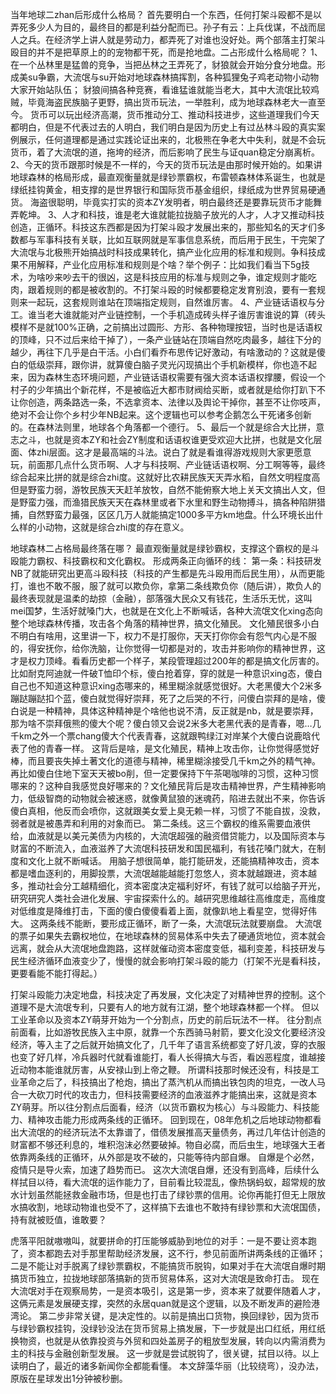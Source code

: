 当年地球二zhan后形成什么格局？ 首先要明白一个东西，任何打架斗殴都不是以弄死多少人为目的，最终目的都是利益分配而已。孙子有云：上兵伐谋，不战而屈人之兵。在经济学上讲人就是劳动力，都弄死了对谁也没好处。两个部落主打架斗殴目的并不是把草原上的的宠物都干死，而是抢地盘。二占形成什么格局呢？ 1、在一个丛林里是猛兽的竞争，当把丛林之王弄死了，豺狼就会开始分食分地盘。形成美su争霸，大流氓与su开始对地球森林搞挥割，各种狐狸兔子鸡老动物小动物大家开始站队伍； 豺狼间搞各种竞赛，看谁猛谁就能当老大，其中大流氓比较鸡贼，毕竟海盗民族脑子更野，搞出货币玩法，一举胜利，成为地球森林老大一直至今。 货币可以玩出经济高潮，货币推动分工、推动科技进步，这些道理我们今天都明白，但是不代表过去的人明白，我们明白是因为历史上有过丛林斗殴的真实案例展示，任何道理都是通过实践论证出来的，北极熊在争老大中失利，就是不会玩货币，着了大流氓的道，拖垮的经济，而后影响了民生与证quan稳定分崩离析。 2、今天的货币跟那时候是不一样的，今天的货币玩法是由那时候开始的。如果讲地球森林的格局形成，最直观衡量就是绿钞票霸权，布雷顿森林体系诞生，也就是绿纸挂钩黄金，相支撑的是世界银行和国际货币基金组织，绿纸成为世界贸易硬通货。 海盗很聪明，毕竟实打实的资本ZY发明者，明白最终还是要靠玩货币才能舞弄乾坤。 3、人才和科技，谁是老大谁就能拉拢脑子放光的人才，人才又推动科技创造，正循环。科技这东西都是因为打架斗殴才发展出来的，那些知名的天才们多数都与军事科技有关联，比如互联网就是军事信息系统，而后用于民生，干完架了大流氓与北极熊开始搞战时科技成果转化，搞产业化应用的标准和规则。争科技成果不用解释，产业化应用标准和规则是个啥？举个例子：比如我们看当下5g技术，为啥吵来吵去干的很凶，这是科技应用的标准与规则之争，谁定规则才能吃肉，跟着规则的都是被收割的。不打架斗殴的时候都要稳定发育别浪，要有一套规则来一起玩，这套规则谁站在顶端指定规则，自然谁厉害。 4、产业链话语权与分工。谁当老大谁就能对产业链控制，一个手机造成砖头样子谁厉害谁说的算（砖头模样不是就100%正确，之前搞出过圆形、方形、各种物理按钮，当时也是话语权的顶峰，只不过后来给干掉了），一条产业链站在顶端自然吃肉最多，越往下分的越少，再往下几乎是白干活。小白们看乔布思传记好激动，有啥激动的？这就是傻白的低级崇拜，跟你讲，就算傻白脑子灵光闪现搞出个手机新模样，你也造不起来，因为森林生态环境问题，产业链话语权需要有强大资本话语权撑腰，假设一个村子的少年搞出个新花样，不是被临近大都市财阀给买断，或者就是给你打趴下不让你创造，两条路选一条，不选拿资本、法律以及舆论干掉你，甚至不让你吱声，绝对不会让你个乡村少年NB起来。这个逻辑也可以参考企鹅怎么干死诸多创新的。在森林法则里，地球各个角落都一个德行。  5、最后一个就是综合大比拼，意志之斗，也就是资本ZY和社会ZY制度和话语权谁更受欢迎大比拼，也就是文化层面、体zhi层面。这才是最高端的斗法。说白了就是看谁得游戏规则大家更愿意玩，前面那几点什么货币啊、人才与科技啊、产业链话语权啊、分工啊等等，最终综合起来比拼的就是综合zhi度。这就好比农耕民族天天弄水稻，自然文明程度高但是野蛮力弱，游牧民族天天赶羊放牧，自然不能俯察大地上关天文搞出人文，但是野蛮力强，而渔猎民族天天在森林里或者下水里和野生动物搏斗，搞各种陷阱猎捕，自然野蛮力最强，区区几万人就能搞定1000多平方km地盘。什么环境长出什么样的小动物，这就是综合zhi度的存在意义。 


地球森林二占格局最终落在哪？ 最直观衡量就是绿钞霸权，支撑这个霸权的是斗殴能力霸权、科技霸权和文化霸权。 形成两条正向循环的线： 第一条：科技研发NB了就能研究出更高斗殴科技（科技的产生都是先斗殴用而后民生用），从而更能打，谁也不敢不服，服了就可以欺负你，拿第二条线欺负你（随后讲），欺负人的最终表现就是温柔的劫掠（金融），部落强大民众又有钱花，生活乐无忧，这叫mei国梦，生活好就嗓门大，也就是在文化上不断喊话，各种大流氓文化xing态向整个地球森林传播，攻击各个角落的精神世界，搞文化殖民。 文化殖民很多小白不明白有啥用，这里讲一下，权力不是打服你，天天打你你会有怨气内心是不服的，得安抚你，给你洗脑，让你觉得一切都是对的，攻击并影响你的精神世界，这才是权力顶峰。看看历史都一个样子，某段管理超过200年的都是搞文化厉害的。比如耐克阿迪就一件破T恤印个标，傻白抢着穿，穿的就是一种意识xing态，傻白自己也不知道这种意识xing态哪来的，稀里糊涂就感觉很好。大老黑傻大个2米多蹦跶蹦跶扣个蓝，傻白就觉得好崇拜，死了之后哭的不行，问傻白崇拜的是啥，傻白说是一种精神，具体这种精神是个啥他也说不清，反正就是nb，就是要崇拜，那为啥不崇拜俄熊的傻大个呢？傻白领又会说2米多大老黑代表的是青春，嗯…几千km之外一个票chang傻大个代表青春，这就跟鸭绿江对岸某个大傻白说鹿晗代表了他的青春一样。 这背后是啥，是文化殖民，精神上攻击你，让你觉得感觉好棒，而且要丧失掉土著文化的道德与精神，稀里糊涂接受几千km之外的精气神。再比如傻白住地下室天天被bo削，但一定要保持下午茶喝咖啡的习惯，这种习惯哪来的？这种自我感觉良好哪来的？文化殖民背后是攻击精神世界，产生精神影响力，低级智商的动物就会被迷惑，就像黄鼠狼的迷魂药，陷进去就出不来，你告诉傻白真相，他反而会喷你，这就跟美女爱上臭无赖一样，习惯了不能自拔，没救，弱者就是被愚弄和利用的对象而已。 第二条线。这三个霸权的维系需要血液供给，血液就是以美元美债为内核的，大流氓超强的融资借贷能力，以及国际资本与财富的不断流入，血液滋养了大流氓科技研发和国民福利，有钱花嗓门就大，在制度和文化上就不断喊话。 用脑子想很简单，能打能研发，还能搞精神攻击，资本都是嗜血逐利的，用脚投票，大流氓越能越能打忽悠人，资本就越跟进，资本越多，推动社会分工越精细化，资本密度决定福利好坏，有钱了就可以给脑子开光，研究研究人类社会进化发展、宇宙探索什么的。越研究思维越往高维度走，高维度对低维度是降维打击，下面的傻白傻傻看着上面，就像趴地上看星空，觉得好伟大。 这两条线不能断，要形成正循环，断了一条，大流氓玩法就要崩盘。 大流氓的票子如果失去霸权地位，在地球森林的贸易体系中失去了硬通货地位，资本就会远离，就会从大流氓地盘跑路，这样就催动资本密度变低，福利变差，科技研发与民生经济循环血液变少了，慢慢的就会影响打架斗殴的能力（打架不光是看科技，更要看能不能打得起。） 


打架斗殴能力决定地盘，科技决定了再发展，文化决定了对精神世界的控制。这个道理不是大流氓专利，只要有人的地方就有江湖，整个地球森林都一个样。 但以工业革命以及资本ZY萌芽开始为一个分割点，历史的前后玩法不一样。 往分割点前面看，比如游牧民族入主中原，就靠一个东西骑马射箭，要文化没文化要经济没经济，等入主了之后就开始搞文化了，几千年了语言系统都变了好几波，穿的衣服也变了好几样，冷兵器时代就看谁能打，看人长得搞大与否，看凶恶程度，谁越接近动物本能谁就厉害，从安禄山到上帝之鞭。 所谓科技那时候还没有，科技是工业革命之后了，科技搞出了枪炮，搞出了蒸汽机从而搞出铁包肉的坦克，一改人马合一大砍刀时代的攻击力，但科技需要经济的血液滋养才能搞出来，这就是资本ZY萌芽。所以往分割点后面看，经济（以货币霸权为核心）与斗殴能力、科技能力、精神攻击能力形成两条线的正循环。 回到现在，08年危机之后地球动物都看出大流氓的的经济玩法不太靠谱了，借债发展推高天量债务，再过几年估计创造的财富都不够还利息的，堆积泡沫必然要破掉。物自必腐，而后虫生，地球强大王者依靠两条线的正循环，从外部是攻不破的，只能等待内部自爆。 自爆是个必然，疫情只是导火索，加速了趋势而已。 这次大流氓自爆，还没有到高峰，后续什么样拭目以待，看大流氓的运作能力了，目前看比较混乱，像热锅蚂蚁，超常规的放水计划虽然能拯救金融市场，但是也打击了绿钞票的信用。论你再能打但无上限放水搞收割，地球动物谁也受不了，这样搞下去谁也不敢持有绿钞票和大流氓国债，持有就被贬值，谁敢要？
 

虎落平阳就嗷嗷叫，就要拼命的打压能够威胁到地位的对手：一是不要让资本跑了，资本都跑去对手那里帮助经济发展，这不行，参见前面所讲两条线的正循环；二是不能让对手脱离了绿钞票霸权，不能搞货币脱钩，如果对手在大流氓自爆时期搞货币独立，拉拢地球部落搞新的货币贸易体系，这对大流氓是致命打击。 现在大流氓对手在观察局势，一是资本吸引，这是第一步，资本来了就要伴随着人才，这俩元素是发展硬支撑，突然的永居quan就是这个逻辑，以及不断发声的避险港湾论。 第二步非常关键，是决定性的。以前是搞出口货物，换回绿钞，因为货币与绿钞霸权挂钩，没绿钞没法在货币贸易上搞发展，下一步就是出口红纸，用红纸换物资，也就是从依靠投资与外贸和四处盖房子的粗放型发展，转向以内需消费为主的科技与金融创新型发展。 这一步就是尝试脱钩了，很关键，拭目以待。以上读明白了，最近的诸多新闻你全都能看懂。 本文辞藻华丽（比较绕弯），没办法，原版在星球发出1分钟被秒删。